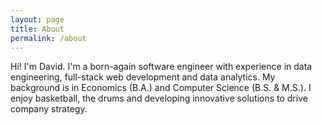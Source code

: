 ```yaml
---
layout: page
title: About
permalink: /about
---
```


Hi! I'm David. I'm a born-again software engineer with experience in data engineering, full-stack web development and data analytics. My background is in Economics (B.A.) and Computer Science (B.S. & M.S.). I enjoy basketball, the drums and developing innovative solutions to drive company strategy.
